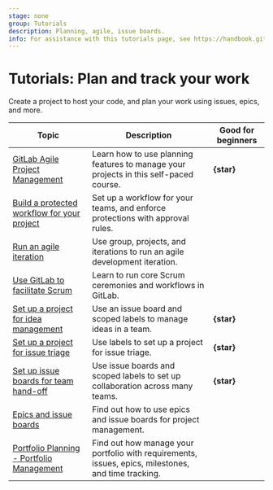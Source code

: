 ```yaml
---
stage: none
group: Tutorials
description: Planning, agile, issue boards.
info: For assistance with this tutorials page, see https://handbook.gitlab.com/handbook/product/ux/technical-writing/#assignments-to-other-projects-and-subjects.
---
```


# Tutorials: Plan and track your work

Create a project to host your code, and plan your work using
issues, epics, and more.

| Topic | Description | Good for beginners |
|-------|-------------|--------------------|
| [GitLab Agile Project Management](https://university.gitlab.com/courses/gitlab-agile-project-management-s2) | Learn how to use planning features to manage your projects in this self-paced course. | **{star}** |
| [Build a protected workflow for your project](protected_workflow/index.md) | Set up a workflow for your teams, and enforce protections with approval rules. | |
| [Run an agile iteration](agile_sprint/index.md) | Use group, projects, and iterations to run an agile development iteration. | |
| [Use GitLab to facilitate Scrum](scrum_events/index.md) | Learn to run core Scrum ceremonies and workflows in GitLab. | |
| [Set up a project for idea management](idea_management/index.md) | Use an issue board and scoped labels to manage ideas in a team. | **{star}** |
| [Set up a project for issue triage](issue_triage/index.md) | Use labels to set up a project for issue triage. | **{star}** |
| [Set up issue boards for team hand-off](boards_for_teams/index.md) | Use issue boards and scoped labels to set up collaboration across many teams. | **{star}** |
| <i class="fa fa-youtube-play youtube" aria-hidden="true"></i> [Epics and issue boards](https://www.youtube.com/watch?v=eQUnHwbKEkY) | Find out how to use epics and issue boards for project management. | |
| <i class="fa fa-youtube-play youtube" aria-hidden="true"></i> [Portfolio Planning - Portfolio Management](https://www.youtube.com/watch?v=d9scVJUIF4c) | Find out how manage your portfolio with requirements, issues, epics, milestones, and time tracking. | |
